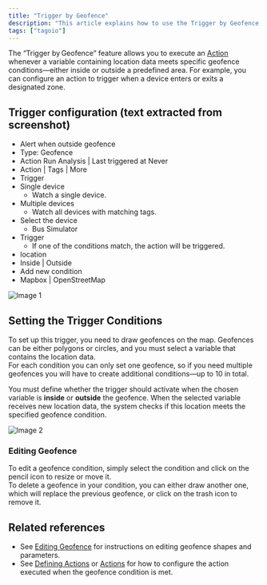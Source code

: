```yaml
---
title: "Trigger by Geofence"
description: "This article explains how to use the Trigger by Geofence feature to run an Action when location data meets geofence conditions (inside or outside a predefined area), and it includes the UI text captured from the configuration screen."
tags: ["tagoio"]
---
```

The “Trigger by Geofence” feature allows you to execute an [Action](actions/actions) whenever a variable containing location data meets specific geofence conditions—either inside or outside a predefined area. For example, you can configure an action to trigger when a device enters or exits a designated zone.

<!-- Image placeholder removed for build -->

## Trigger configuration (text extracted from screenshot)

- Alert when outside geofence  
- Type: Geofence  
- Action Run Analysis | Last triggered at Never  
- Action | Tags | More  
- Trigger  
- Single device  
  - Watch a single device.  
- Multiple devices  
  - Watch all devices with matching tags.  
- Select the device  
  - Bus Simulator  
- Trigger  
  - If one of the conditions match, the action will be triggered.  
- location  
- Inside | Outside  
- Add new condition  
- Mapbox | OpenStreetMap  

![Image 1](/docs_imagem/tagoio/external-5fc8df08.png)

## Setting the Trigger Conditions

To set up this trigger, you need to draw geofences on the map. Geofences can be either polygons or circles, and you must select a variable that contains the location data.  
For each condition you can only set one geofence, so if you need multiple geofences you will have to create additional conditions—up to 10 in total.

You must define whether the trigger should activate when the chosen variable is **inside** or **outside** the geofence. When the selected variable receives new location data, the system checks if this location meets the specified geofence condition.

![Image 2](/docs_imagem/tagoio/external-bef9d9d6.png)

### Editing Geofence

To edit a geofence condition, simply select the condition and click on the pencil icon to resize or move it.  
To delete a geofence in your condition, you can either draw another one, which will replace the previous geofence, or click on the trash icon to remove it.

## Related references

- See [Editing Geofence](../widgets/map-widget) for instructions on editing geofence shapes and parameters.
- See [Defining Actions](../actions/) or [Actions](../actions/) for how to configure the action executed when the geofence condition is met.